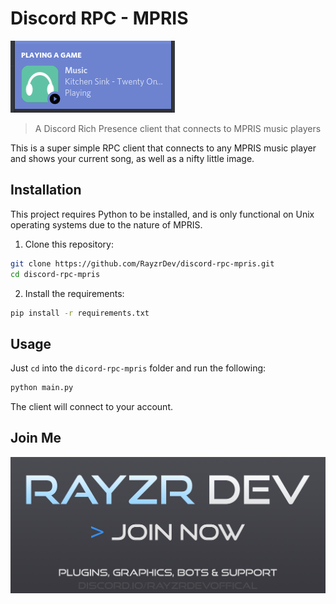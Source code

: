 # Discord RPC - MPRIS

![Example](img/example.png)

> A Discord Rich Presence client that connects to MPRIS music players

This is a super simple RPC client that connects to any MPRIS music player and shows your current song, as well as a nifty little image.

## Installation

This project requires Python to be installed, and is only functional on Unix operating systems due to the nature of MPRIS.

1. Clone this repository:

```bash
git clone https://github.com/RayzrDev/discord-rpc-mpris.git
cd discord-rpc-mpris
```

2. Install the requirements:

```bash
pip install -r requirements.txt
```

## Usage

Just `cd` into the `dicord-rpc-mpris` folder and run the following:

```bash
python main.py
```

The client will connect to your account.

## Join Me

[![Discord Badge](https://github.com/Rayzr522/ProjectResources/raw/master/RayzrDev/badge-small.png)](https://discord.io/rayzrdevofficial)
